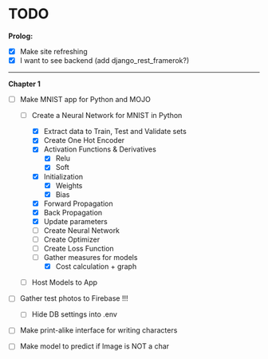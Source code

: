 # TODO

<b>Prolog:</b>

- [x] Make site refreshing
- [x] I want to see backend (add django_rest_framerok?)

---

<b>Chapter 1</b>

- [ ] Make MNIST app for Python and MOJO

  - [ ] Create a Neural Network for MNIST in Python

    - [x] Extract data to Train, Test and Validate sets
    - [x] Create One Hot Encoder
    - [x] Activation Functions & Derivatives
      - [x] Relu
      - [x] Soft
    - [x] Initialization
      - [x] Weights
      - [x] Bias
    - [x] Forward Propagation
    - [x] Back Propagation
    - [x] Update parameters
    - [ ] Create Neural Network
    - [ ] Create Optimizer
    - [ ] Create Loss Function
    - [ ] Gather measures for models
      - [x] Cost calculation + graph
  - [ ] Host Models to App

- [ ] Gather test photos to Firebase !!!
  - [ ] Hide DB settings into .env
- [ ] Make print-alike interface for writing characters
- [ ] Make model to predict if Image is NOT a char
